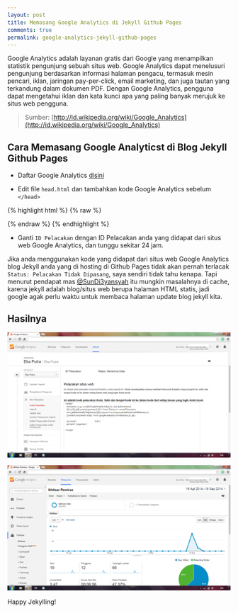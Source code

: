 ```yaml
---
layout: post
title: Memasang Google Analytics di Jekyll Github Pages
comments: true
permalink: google-analytics-jekyll-github-pages
---
```


Google Analytics adalah layanan gratis dari Google yang menampilkan statistik pengunjung sebuah situs web. Google Analytics dapat menelusuri pengunjung berdasarkan informasi halaman pengacu, termasuk mesin pencari, iklan, jaringan pay-per-click, email marketing, dan juga tautan yang terkandung dalam dokumen PDF. Dengan Google Analytics, pengguna dapat mengetahui iklan dan kata kunci apa yang paling banyak merujuk ke situs web pengguna.

> Sumber: [http://id.wikipedia.org/wiki/Google_Analytics](http://id.wikipedia.org/wiki/Google_Analytics)

## Cara Memasang Google Analyticst di Blog Jekyll Github Pages ##
- Daftar Google Analytics [disini](http://www.google.com/analytics/)

- Edit file `head.html` dan tambahkan kode Google Analytics sebelum `</head>`

{% highlight html %}
{% raw %}
<head>
  <link href="http://gmpg.org/xfn/11" rel="profile">
  <meta http-equiv="content-type" content="text/html; charset=utf-8">

  <!-- Enable responsiveness on mobile devices-->
  <meta name="viewport" content="width=device-width, initial-scale=1.0, maximum-scale=1">

  <title>
    {% if page.title == "Home" %}
      {{ site.title }} &middot; {{ site.tagline }}
    {% else %}
      {{ page.title }} &middot; {{ site.title }}
    {% endif %}
  </title>

  <!-- CSS -->
  <link rel="stylesheet" href="{{ site.baseurl }}public/css/poole.css">
  <link rel="stylesheet" href="{{ site.baseurl }}public/css/syntax.css">

  <!-- Icons -->
  <link rel="apple-touch-icon-precomposed" sizes="144x144" href="{{ site.baseurl }}public/eka-putra.png">
  <link rel="shortcut icon" href="{{ site.baseurl }}public/eka-putra2.png">

  <!-- RSS -->
  <link rel="alternate" type="application/rss+xml" title="RSS" href="{{ site.baseurl }}atom.xml">

  <script type="text/javascript">
    var _gaq = _gaq || [];
    _gaq.push(['_setAccount', 'ID Pelacakan']);
    _gaq.push(['_setDomainName','github.io']);
    _gaq.push(['_trackPageview']);

    (function() {
      var ga = document.createElement('script'); ga.type = 'text/javascript'; ga.async = true;
      ga.src = ('https:' == document.location.protocol ? 'https://ssl' : 'http://www') + '.google-analytics.com/ga.js';
      var s = document.getElementsByTagName('script')[0]; s.parentNode.insertBefore(ga, s);
    })();
  </script>
</head>
{% endraw %}
{% endhighlight %}

- Ganti `ID Pelacakan` dengan ID Pelacakan anda yang didapat dari situs web Google Analytics, dan tunggu sekitar 24 jam.

Jika anda menggunakan kode yang didapat dari situs web Google Analytics blog Jekyll anda yang di hosting di Github Pages tidak akan pernah terlacak `Status: Pelacakan Tidak Dipasang`, saya sendiri tidak tahu kenapa. Tapi menurut pendapat mas [@SunDi3yansyah](http://twitter.com/SunDi3yansyah) itu mungkin masalahnya di cache, karena jekyll adalah blog/situs web berupa halaman HTML statis, jadi google agak perlu waktu untuk membaca halaman update blog jekyll kita.

## Hasilnya

![](/assets/IMG_1409191.png)

![](/assets/IMG_1409192.png)

Happy Jekylling!
